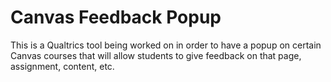 # Canvas Feedback Popup

This is a Qualtrics tool being worked on in order to have a popup on certain Canvas courses that will allow students to give feedback on that page, assignment, content, etc.
